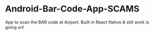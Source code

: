 # Android-Bar-Code-App-SCAMS
App to scan the BAR code at Airport. Built in React Native &amp; still work is going on! 
